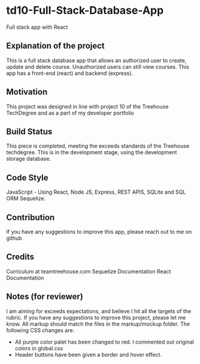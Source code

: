 # td10-Full-Stack-Database-App
 Full stack app with React

## Explanation of the project
This is a full stack database app that allows an authorized user to create, update and delete course. Unauthorized users can still view courses.
This app has a front-end (react) and backend (express).

## Motivation 

This project was designed in line with project 10 of the Treehouse TechDegree and as a part of my developer portfolio

## Build Status

This piece is completed, meeting the exceeds standards of the Treehouse techdegree.
This is in the development stage, using the development storage database.

## Code Style

JavaScript - Using React, Node JS, Express, REST APIS, SQLite and SQL ORM Sequelize.

## Contribution
If you have any suggestions to improve this app, please reach out to me on github

## Credits 
Curriculum at teamtreehouse.com
Sequelize Documentation
React Documentation

## Notes (for reviewer)
I am aiming for exceeds expectations, and believe I hit all the targets of the rubric. If you have any suggestions to improve this project, please let me know.
All markup should match the files in the markup/mockup folder. The following CSS changes are:
* All purple color palet has been changed to red. I commented out original colors in global.css
* Header buttons have been given a border and hover effect.
 

